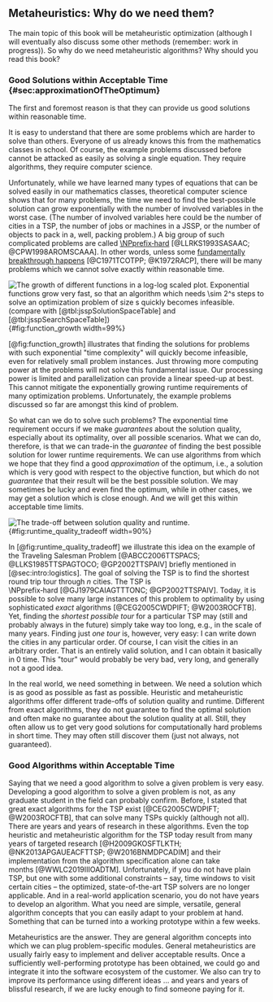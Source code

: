 ## Metaheuristics: Why do we need them?

The main topic of this book will be metaheuristic optimization (although I will eventually also discuss some other methods (remember: work in progress)).
So why do we need metaheuristic algorithms?
Why should you read this book?

### Good Solutions within Acceptable Time {#sec:approximationOfTheOptimum}

The first and foremost reason is that they can provide us good solutions within reasonable time.

It is easy to understand that there are some problems which are harder to solve than others.
Everyone of us already knows this from the mathematics classes in school.
Of course, the example problems discussed before cannot be attacked as easily as solving a single equation.
They require algorithms, they require computer science.

Unfortunately, while we have learned many types of equations that can be solved easily in our mathematics classes, theoretical computer science shows that for many problems, the time we need to find the best-possible solution can grow exponentially with the number of involved variables in the worst case.
(The number of involved variables here could be the number of cities in a TSP, the number of jobs or machines in a JSSP, or the number of objects to pack in a, well, packing problem.)
A big group of such complicated problems are called [\NPprefix&#8209;hard](https://en.wikipedia.org/wiki/NP-hardness)&nbsp;[@LLRKS1993SASAAC; @CPW1998AROMSCAAA].
In other words, unless some [fundamentally breakthrough happens](http://en.wikipedia.org/wiki/P_versus_NP_problem)&nbsp;[@C1971TCOTPP; @K1972RACP], there will be many problems which we cannot solve exactly within reasonable time.

![The growth of different functions in a log-log scaled plot. Exponential functions grow very fast, so that an algorithm which needs&nbsp;$\sim 2^s$ steps to solve an optimization problem of size&nbsp;$s$ quickly becomes infeasible. (compare with [@tbl:jsspSolutionSpaceTable] and [@tbl:jsspSearchSpaceTable])](\relative.path{function_growth.svgz}){#fig:function_growth width=99%}

[@fig:function_growth] illustrates that finding the solutions for problems with such exponential "time complexity" will quickly become infeasible, even for relatively small problem instances.
Just throwing more computing power at the problems will not solve this fundamental issue.
Our processing power is limited and parallelization can provide a linear speed-up at best.
This cannot mitigate the exponentially growing runtime requirements of many optimization problems.
Unfortunately, the example problems discussed so far are amongst this kind of problem.

So what can we do to solve such problems?
The exponential time requirement occurs if we make *guarantees* about the solution quality, especially about its optimality, over all possible scenarios.
What we can do, therefore, is that we can trade-in the *guarantee* of finding the best possible solution for lower runtime requirements.
We can use algorithms from which we hope that they find a good *approximation* of the optimum, i.e., a solution which is very good with respect to the objective function, but which do not *guarantee* that their result will be the best possible solution.
We may sometimes be lucky and even find the optimum, while in other cases, we may get a solution which is close enough.
And we will get this within acceptable time limits.

![The trade-off between solution quality and runtime.](\relative.path{runtime_quality_tradeoff.svgz}){#fig:runtime_quality_tradeoff width=90%}

In [@fig:runtime_quality_tradeoff] we illustrate this idea on the example of the Traveling Salesman Problem&nbsp;[@ABCC2006TTSPACS; @LLKS1985TTSPAGTOCO; @GP2002TTSPAIV] briefly mentioned in [@sec:intro:logistics].
The goal of solving the TSP is to find the shortest round trip tour through $n$&nbsp;cities.
The TSP is \NPprefix&#8209;hard&nbsp;[@GJ1979CAIAGTTTONC; @GP2002TTSPAIV].
Today, it is possible to solve many large instances of this problem to optimality by using sophisticated *exact* algorithms&nbsp;[@CEG2005CWDPIFT; @W2003ROCFTB].
Yet, finding the *shortest possible tour* for a particular TSP may (still and probably always in the future) simply take way too long, e.g., in the scale of many years.
Finding just *one tour* is, however, very easy: I can write down the cities in any particular order.
Of course, I can visit the cities in an arbitrary order.
That is an entirely valid solution, and I can obtain it basically in 0&nbsp;time.
This "tour" would probably be very bad, very long, and generally not a good idea.

In the real world, we need something in between.
We need a solution which is as good as possible as fast as possible.
Heuristic and metaheuristic algorithms offer different trade-offs of solution quality and runtime.
Different from exact algorithms, they do not guarantee to find the optimal solution and often make no guarantee about the solution quality at all.
Still, they often allow us to get very good solutions for computationally hard problems in short time.
They may often still discover them (just not always, not guaranteed).

### Good Algorithms within Acceptable Time

Saying that we need a good algorithm to solve a given problem is very easy.
Developing a good algorithm to solve a given problem is not, as any graduate student in the field can probably confirm.
Before, I stated that great exact algorithms for the TSP exist&nbsp;[@CEG2005CWDPIFT; @W2003ROCFTB], that can solve many TSPs quickly (although not all).
There are years and years of research in these algorithms.
Even the top heuristic and metaheuristic algorithm for the TSP today result from many years of targeted research&nbsp;[@H2009GKOSFTLKTH; @NK2013APGAUEACFTTSP; @W2016BNMDPCADIM] and their implementation from the algorithm specification alone can take months&nbsp;[@WWLC2019IIIOADTM].
Unfortunately, if you do not have plain TSP, but one with some additional constraints &ndash; say, time windows to visit certain cities &ndash; the optimized, state-of-the-art TSP solvers are no longer applicable.
And in a real-world application scenario, you do not have years to develop an algorithm.
What you need are simple, versatile, general algorithm concepts that you can easily adapt to your problem at hand.
Something that can be turned into a working prototype within a few weeks.

Metaheuristics are the answer.
They are general algorithm concepts into which we can plug problem-specific modules.
General metaheuristics are usually fairly easy to implement and deliver acceptable results.
Once a sufficiently well-performing prototype has been obtained, we could go and integrate it into the software ecosystem of the customer.
We also can try to improve its performance using different ideas &hellip; and years and years of blissful research, if we are lucky enough to find someone paying for it. 

